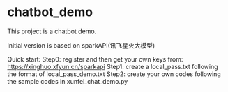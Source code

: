 # chatbot_demo

This project is a chatbot demo.

Initial version is based on sparkAPI(讯飞星火大模型)

Quick start:
Step0: register and then get your own keys from: https://xinghuo.xfyun.cn/sparkapi
Step1: create a local_pass.txt following the format of local_pass_demo.txt
Step2: create your own codes following the sample codes in xunfei_chat_demo.py


